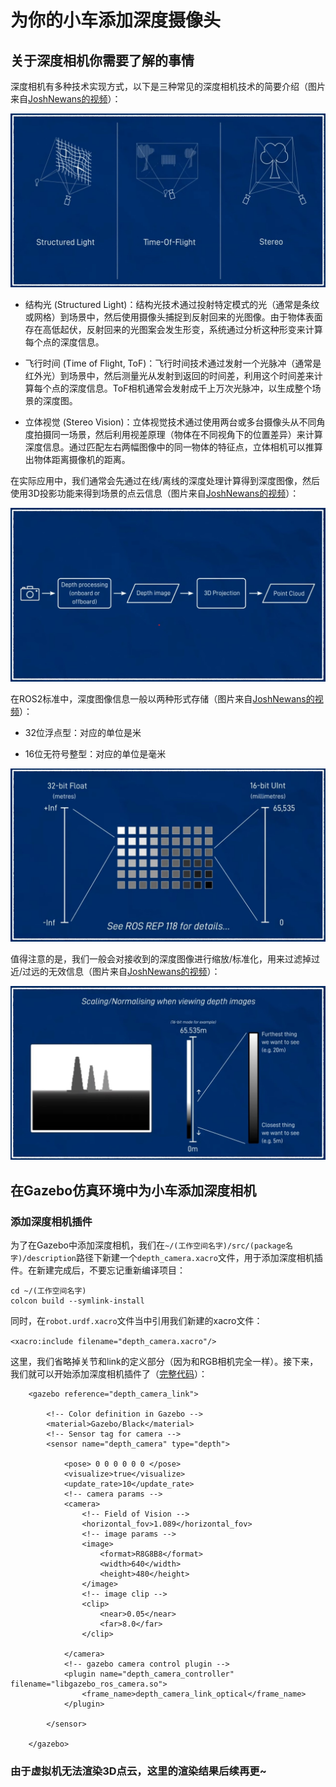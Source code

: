# 为你的小车添加深度摄像头

## 关于深度相机你需要了解的事情

深度相机有多种技术实现方式，以下是三种常见的深度相机技术的简要介绍（图片来自[JoshNewans的视频](https://www.youtube.com/watch?v=T9xZ22i9-Ys&list=PLunhqkrRNRhYAffV8JDiFOatQXuU-NnxT&index=10)）：

![三种常见的深度相机](img/DepthCameraTypes.jpg)

- 结构光 (Structured Light)：结构光技术通过投射特定模式的光（通常是条纹或网格）到场景中，然后使用摄像头捕捉到反射回来的光图像。由于物体表面存在高低起伏，反射回来的光图案会发生形变，系统通过分析这种形变来计算每个点的深度信息。

- 飞行时间 (Time of Flight, ToF)：飞行时间技术通过发射一个光脉冲（通常是红外光）到场景中，然后测量光从发射到返回的时间差，利用这个时间差来计算每个点的深度信息。ToF相机通常会发射成千上万次光脉冲，以生成整个场景的深度图。

- 立体视觉 (Stereo Vision)：立体视觉技术通过使用两台或多台摄像头从不同角度拍摄同一场景，然后利用视差原理（物体在不同视角下的位置差异）来计算深度信息。通过匹配左右两幅图像中的同一物体的特征点，立体相机可以推算出物体距离摄像机的距离。

在实际应用中，我们通常会先通过在线/离线的深度处理计算得到深度图像，然后使用3D投影功能来得到场景的点云信息（图片来自[JoshNewans的视频](https://www.youtube.com/watch?v=T9xZ22i9-Ys&list=PLunhqkrRNRhYAffV8JDiFOatQXuU-NnxT&index=10)）：

![实际应用](img/DepthImageProcessing.jpg)

在ROS2标准中，深度图像信息一般以两种形式存储（图片来自[JoshNewans的视频](https://www.youtube.com/watch?v=T9xZ22i9-Ys&list=PLunhqkrRNRhYAffV8JDiFOatQXuU-NnxT&index=10)）：

- 32位浮点型：对应的单位是米

- 16位无符号整型：对应的单位是毫米

![深度图像信息一般以两种形式存储](img/DepthImageNorm.jpg)

值得注意的是，我们一般会对接收到的深度图像进行缩放/标准化，用来过滤掉过近/过远的无效信息（图片来自[JoshNewans的视频](https://www.youtube.com/watch?v=T9xZ22i9-Ys&list=PLunhqkrRNRhYAffV8JDiFOatQXuU-NnxT&index=10)）：

![深度图像信息一般以两种形式存储](img/DepthImageClip.jpg)


## 在Gazebo仿真环境中为小车添加深度相机

### 添加深度相机插件

为了在Gazebo中添加深度相机，我们在`~/(工作空间名字)/src/(package名字)/description`路径下新建一个`depth_camera.xacro`文件，用于添加深度相机插件。在新建完成后，不要忘记重新编译项目：

```
cd ~/(工作空间名字)
colcon build --symlink-install
```

同时，在`robot.urdf.xacro`文件当中引用我们新建的xacro文件：

`<xacro:include filename="depth_camera.xacro"/>`

这里，我们省略掉关节和link的定义部分（因为和RGB相机完全一样）。接下来，我们就可以开始添加深度相机插件了（[完整代码](https://github.com/NUSShao/mobile_bot/blob/main/description/depth_camera.xacro)）：

```
    <gazebo reference="depth_camera_link">
        
        <!-- Color definition in Gazebo -->
        <material>Gazebo/Black</material>
        <!-- Sensor tag for camera -->
        <sensor name="depth_camera" type="depth">

            <pose> 0 0 0 0 0 0 </pose>
            <visualize>true</visualize>
            <update_rate>10</update_rate>
            <!-- camera params -->
            <camera>
                <!-- Field of Vision -->
                <horizontal_fov>1.089</horizontal_fov>
                <!-- image params -->
                <image>
                    <format>R8G8B8</format>
                    <width>640</width>
                    <height>480</height>
                </image>
                <!-- image clip -->
                <clip>
                    <near>0.05</near>
                    <far>8.0</far>
                </clip>

            </camera>
            <!-- gazebo camera control plugin -->
            <plugin name="depth_camera_controller" filename="libgazebo_ros_camera.so">
                <frame_name>depth_camera_link_optical</frame_name>
            </plugin>

        </sensor>

    </gazebo>
```

### 由于虚拟机无法渲染3D点云，这里的渲染结果后续再更~